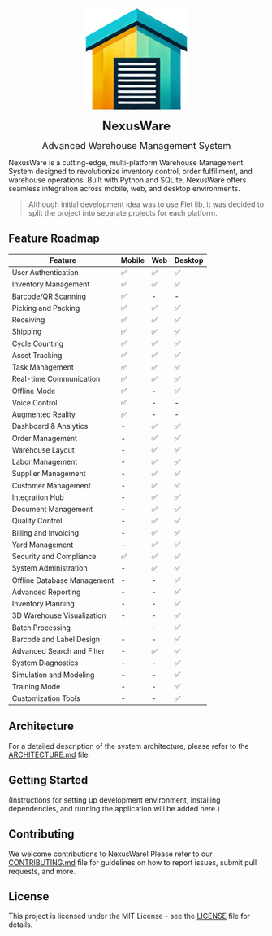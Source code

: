 <p align="center">
  <img src="./diagrams/app_icon.png" alt="NexusWare Icon" width="200" height="200">
</p>
<p align="center">
  <b><span style="font-size:24px;">NexusWare</span></b>
</p>

<p align="center">
  <span style="font-size:18px;">Advanced Warehouse Management System</span>
</p>



NexusWare is a cutting-edge, multi-platform Warehouse Management System designed to revolutionize inventory control,
order fulfillment, and warehouse operations. Built with Python and SQLite, NexusWare offers seamless integration
across mobile, web, and desktop environments.

> Although initial development idea was to use Flet lib, it was decided to split the project into separate projects
> for each platform.

## Feature Roadmap

| Feature                     | Mobile | Web | Desktop |
|-----------------------------|--------|-----|---------|
| User Authentication         | ✅      | ✅   | ✅       |
| Inventory Management        | ✅      | ✅   | ✅       |
| Barcode/QR Scanning         | ✅      | -   | -       |
| Picking and Packing         | ✅      | ✅   | ✅       |
| Receiving                   | ✅      | ✅   | ✅       |
| Shipping                    | ✅      | ✅   | ✅       |
| Cycle Counting              | ✅      | ✅   | ✅       |
| Asset Tracking              | ✅      | ✅   | ✅       |
| Task Management             | ✅      | ✅   | ✅       |
| Real-time Communication     | ✅      | ✅   | ✅       |
| Offline Mode                | ✅      | -   | ✅       |
| Voice Control               | ✅      | -   | -       |
| Augmented Reality           | ✅      | -   | -       |
| Dashboard & Analytics       | -      | ✅   | ✅       |
| Order Management            | -      | ✅   | ✅       |
| Warehouse Layout            | -      | ✅   | ✅       |
| Labor Management            | -      | ✅   | ✅       |
| Supplier Management         | -      | ✅   | ✅       |
| Customer Management         | -      | ✅   | ✅       |
| Integration Hub             | -      | ✅   | ✅       |
| Document Management         | -      | ✅   | ✅       |
| Quality Control             | -      | ✅   | ✅       |
| Billing and Invoicing       | -      | ✅   | ✅       |
| Yard Management             | -      | ✅   | ✅       |
| Security and Compliance     | ✅      | ✅   | ✅       |
| System Administration       | -      | ✅   | ✅       |
| Offline Database Management | -      | -   | ✅       |
| Advanced Reporting          | -      | -   | ✅       |
| Inventory Planning          | -      | -   | ✅       |
| 3D Warehouse Visualization  | -      | -   | ✅       |
| Batch Processing            | -      | -   | ✅       |
| Barcode and Label Design    | -      | -   | ✅       |
| Advanced Search and Filter  | -      | ✅   | ✅       |
| System Diagnostics          | -      | -   | ✅       |
| Simulation and Modeling     | -      | -   | ✅       |
| Training Mode               | -      | -   | ✅       |
| Customization Tools         | -      | -   | ✅       |

## Architecture

For a detailed description of the system architecture, please refer to the [ARCHITECTURE.md](docs/ARCHITECTURE.md) file.

## Getting Started

(Instructions for setting up development environment, installing dependencies, and running the application will be added
here.)

## Contributing

We welcome contributions to NexusWare! Please refer to our [CONTRIBUTING.md](docs/CONTRIBUTING.md) file for guidelines
on how to report issues, submit pull requests, and more.

## License

This project is licensed under the MIT License - see the [LICENSE](LICENSE) file for details.
